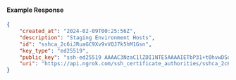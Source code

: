<!-- Code generated for API Clients. DO NOT EDIT. -->

#### Example Response

```json
{
	"created_at": "2024-02-09T00:25:56Z",
	"description": "Staging Environment Hosts",
	"id": "sshca_2c6iJRuaGC9Xv9vVQJ7k5hM1Gsn",
	"key_type": "ed25519",
	"public_key": "ssh-ed25519 AAAAC3NzaC1lZDI1NTE5AAAAIETbP31+t0hvwDSq3P+9wSDJ8vOVVbadfWHCgcpVFeyb",
	"uri": "https://api.ngrok.com/ssh_certificate_authorities/sshca_2c6iJRuaGC9Xv9vVQJ7k5hM1Gsn"
}
```
